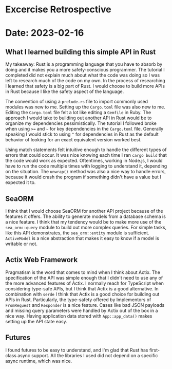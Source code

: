 # Excercise Retrospective
# Date: 2023-02-16

## What I learned building this simple API in Rust

My takeaway: Rust is a programming language that you have to absorb by doing and it makes you a more safety-conscious programmer.
The tutorial I completed did not explain much about what the code was doing so I was left to research much of the code on my own.
In the process of researching I learned that safety is a big part of Rust.
I would choose to build more APIs in Rust because I like the safety aspect of the language.

The convention of using a `prelude.rs` file to import commonly used modules was new to me.
Setting up the `Cargo.toml` file was also new to me.
Editing the `Cargo.toml` file felt a lot like editing a `Gemfile` in Ruby.
The approach I would take to building out another API in Rust would be to organize my dependencies pessimistically.
The tutorial I followed broke when using `>=` and `~` for key dependencies in the `Cargo.toml` file.
Generally speaking I would stick to using `^` for dependencies in Rust as the default behavior of looking for an exact equivalent version worked best.

Using match statements felt intuitive enough to handle the different types of errors that could occur.
It was nice knowing each time I ran `cargo build` that the code would work as expected.
Oftentimes, working in Node.js, I would have to run the code multiple times with logging to understand it, depending on the situation.
The `unwrap()` method was also a nice way to handle errors, because it would crash the program if something didn't have a value but I expected it to.

## SeaORM

I think that I would choose SeaORM for another API project because of the features it offers.
The ability to generate models from a database schema is a nice feature.
I think that my tendency would be to make more use of the `sea_orm::query` module to build out more complex queries.
For simple tasks, like this API demonstrates, the `sea_orm::entity` module is sufficient.
`ActiveModel` is a nice abstraction that makes it easy to know if a model is writable or not.

## Actix Web Framework

Pragmatism is the word that comes to mind when I think about Actix.
The specification of the API was simple enough that I didn't need to use any of the more advanced features of Actix.
I normally reach for TypeScript when considering type-safe APIs, but I think that Actix is a good alternative.
In combination with `serde` I think that Actix is a good choice for building out APIs in Rust.
Particularly, the type-safety offered by Implementors of `FromRequest` and `Responder` is a nice feature.
Cases like bad JSON payloads and missing query parameters were handled by Actix out of the box in a nice way.
Having application data stored with `App::app_data()` makes setting up the API state easy.

## Futures

I found futures to be easy to understand, and I'm glad that Rust has first-class async support.
All the libraries I used did not depend on a specific async runtime, which was nice.